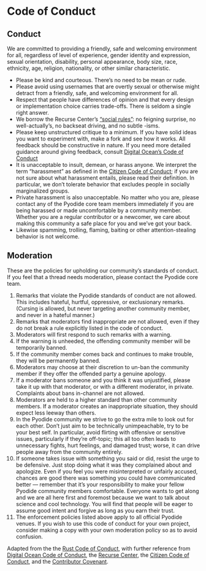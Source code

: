 # Code of Conduct

## Conduct

We are committed to providing a friendly, safe and welcoming environment for all, regardless of level of experience, gender identity and expression, sexual orientation, disability, personal appearance, body size, race, ethnicity, age, religion, nationality, or other similar characteristic.

- Please be kind and courteous. There’s no need to be mean or rude.
- Please avoid using usernames that are overtly sexual or otherwise might detract from a friendly, safe, and welcoming environment for all.
- Respect that people have differences of opinion and that every design or implementation choice carries trade-offs. There is seldom a single right answer.
- We borrow the Recurse Center’s [“social rules”](https://www.recurse.com/manual#sub-sec-social-rules): no feigning surprise, no well-actually’s, no backseat driving, and no subtle -isms.
- Please keep unstructured critique to a minimum. If you have solid ideas you want to experiment with, make a fork and see how it works. All feedback should be constructive in nature. If you need more detailed guidance around giving feedback, consult [Digital Ocean’s Code of Conduct](https://github.com/digitalocean/engineering-code-of-conduct#giving-and-receiving-feedback)
- It is unacceptable to insult, demean, or harass anyone. We interpret the term “harassment” as defined in the [Citizen Code of Conduct](https://github.com/stumpsyn/policies/blob/master/citizen_code_of_conduct.md#4-unacceptable-behavior); if you are not sure about what harassment entails, please read their definition. In particular, we don’t tolerate behavior that excludes people in socially marginalized groups.
- Private harassment is also unacceptable. No matter who you are, please contact any of the Pyodide core team members immediately if you are being harassed or made uncomfortable by a community member. Whether you are a regular contributor or a newcomer, we care about making this community a safe place for you and we’ve got your back.
- Likewise spamming, trolling, flaming, baiting or other attention-stealing behavior is not welcome.

## Moderation

These are the policies for upholding our community’s standards of conduct. If you feel that a thread needs moderation, please contact the Pyodide core team.

1. Remarks that violate the Pyodide standards of conduct are not allowed. This includes hateful, hurtful, oppressive, or exclusionary remarks. (Cursing is allowed, but never targeting another community member, and never in a hateful manner.)
2. Remarks that moderators find inappropriate are not allowed, even if they do not break a rule explicitly listed in the code of conduct.
3. Moderators will first respond to such remarks with a warning.
4. If the warning is unheeded, the offending community member will be temporarily banned.
5. If the community member comes back and continues to make trouble, they will be permanently banned.
6. Moderators may choose at their discretion to un-ban the community member if they offer the offended party a genuine apology.
7. If a moderator bans someone and you think it was unjustified, please take it up with that moderator, or with a different moderator, in private. Complaints about bans in-channel are not allowed.
8. Moderators are held to a higher standard than other community members. If a moderator creates an inappropriate situation, they should expect less leeway than others.
9. In the Pyodide community we strive to go the extra mile to look out for each other. Don’t just aim to be technically unimpeachable, try to be your best self. In particular, avoid flirting with offensive or sensitive issues, particularly if they’re off-topic; this all too often leads to unnecessary fights, hurt feelings, and damaged trust; worse, it can drive people away from the community entirely.
10. If someone takes issue with something you said or did, resist the urge to be defensive. Just stop doing what it was they complained about and apologize. Even if you feel you were misinterpreted or unfairly accused, chances are good there was something you could have communicated better — remember that it’s your responsibility to make your fellow Pyodide community members comfortable. Everyone wants to get along and we are all here first and foremost because we want to talk about science and cool technology. You will find that people will be eager to assume good intent and forgive as long as you earn their trust.
11. The enforcement policies listed above apply to all official Pyodide venues. If you wish to use this code of conduct for your own project, consider making a copy with your own moderation policy so as to avoid confusion.

Adapted from the the [Rust Code of Conduct](https://www.rust-lang.org/en-US/conduct.html), with further reference from [Digital Ocean Code of Conduct](https://github.com/digitalocean/engineering-code-of-conduct#giving-and-receiving-feedback), the [Recurse Center](https://www.recurse.com/code-of-conduct), the [Citizen Code of Conduct](http://citizencodeofconduct.org/), and the [Contributor Covenant](https://www.contributor-covenant.org/version/1/4/code-of-conduct.html).
